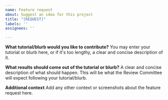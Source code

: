 ```yaml
---
name: Feature request
about: Suggest an idea for this project
title: "[REQUEST]"
labels: ''
assignees: ''

---
```


**What tutorial/blurb would you like to contribute?**
You may enter your tutorial or blurb here, or if it's too lengthy, a clear and concise description of it. 

**What results should come out of the tutorial or blurb?**
A clear and concise description of what should happen.  This will be what the Review Committee will expect following your tutorial/blurb.

**Additional context**
Add any other context or screenshots about the feature request here.
